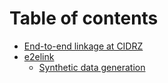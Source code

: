 # Table of contents

* [End-to-end linkage at CIDRZ](README.md)
* [e2elink](e2elink/README.md)
  * [Synthetic data generation](e2elink/synthetic.md)

